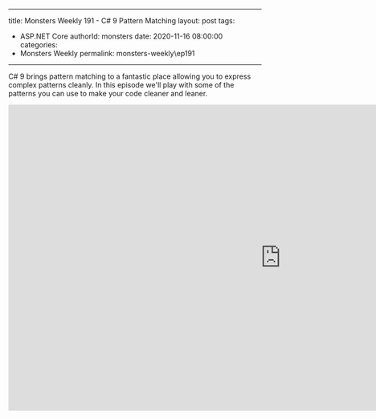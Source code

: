 
---
title: Monsters Weekly 191 -  C# 9 Pattern Matching
layout: post
tags: 
  - ASP.NET Core
authorId: monsters
date: 2020-11-16 08:00:00
categories:
  - Monsters Weekly
permalink: monsters-weekly\ep191
---

C# 9 brings pattern matching to a fantastic place allowing you to express complex patterns cleanly. In this episode we'll play with some of the patterns you can use to make your code cleaner and leaner.

<iframe width="1084" height="610" src="https://www.youtube.com/embed/41N2zqkRXjg" frameborder="0" allow="accelerometer; autoplay; encrypted-media; gyroscope; picture-in-picture" allowfullscreen></iframe>

